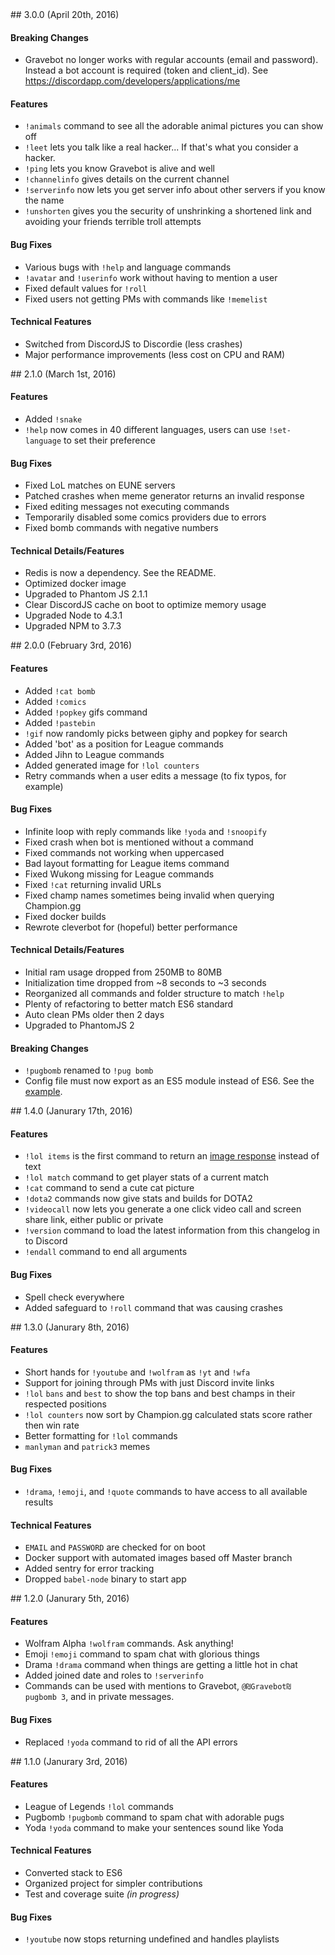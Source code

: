 <a name="3.0.0" />
## 3.0.0 (April 20th, 2016)

#### Breaking Changes
- Gravebot no longer works with regular accounts (email and password). Instead a bot account is required (token and client_id). See https://discordapp.com/developers/applications/me

#### Features
- `!animals` command to see all the adorable animal pictures you can show off
- `!leet` lets you talk like a real hacker... If that's what you consider a hacker.
- `!ping` lets you know Gravebot is alive and well
- `!channelinfo` gives details on the current channel
- `!serverinfo` now lets you get server info about other servers if you know the name
- `!unshorten` gives you the security of unshrinking a shortened link and avoiding your friends terrible troll attempts

#### Bug Fixes
- Various bugs with `!help` and language commands
- `!avatar` and `!userinfo` work without having to mention a user
- Fixed default values for `!roll`
- Fixed users not getting PMs with commands like `!memelist`

#### Technical Features
- Switched from DiscordJS to Discordie (less crashes)
- Major performance improvements (less cost on CPU and RAM)


<a name="2.1.0" />
## 2.1.0 (March 1st, 2016)

#### Features
- Added `!snake`
- `!help` now comes in 40 different languages, users can use `!set-language` to set their preference

#### Bug Fixes
- Fixed LoL matches on EUNE servers
- Patched crashes when meme generator returns an invalid response
- Fixed editing messages not executing commands
- Temporarily disabled some comics providers due to errors
- Fixed bomb commands with negative numbers

#### Technical Details/Features
- Redis is now a dependency. See the README.
- Optimized docker image
- Upgraded to Phantom JS 2.1.1
- Clear DiscordJS cache on boot to optimize memory usage
- Upgraded Node to 4.3.1
- Upgraded NPM to 3.7.3


<a name="2.0.0" />
## 2.0.0 (February 3rd, 2016)

#### Features
- Added `!cat bomb`
- Added `!comics`
- Added `!popkey` gifs command
- Added `!pastebin`
- `!gif` now randomly picks between giphy and popkey for search
- Added 'bot' as a position for League commands
- Added Jihn to League commands
- Added generated image for `!lol counters`
- Retry commands when a user edits a message (to fix typos, for example)

#### Bug Fixes
- Infinite loop with reply commands like `!yoda` and `!snoopify`
- Fixed crash when bot is mentioned without a command
- Fixed commands not working when uppercased
- Bad layout formatting for League items command
- Fixed Wukong missing for League commands
- Fixed `!cat` returning invalid URLs
- Fixed champ names sometimes being invalid when querying Champion.gg
- Fixed docker builds
- Rewrote cleverbot for (hopeful) better performance

#### Technical Details/Features
- Initial ram usage dropped from 250MB to 80MB
- Initialization time dropped from ~8 seconds to ~3 seconds
- Reorganized all commands and folder structure to match `!help`
- Plenty of refactoring to better match ES6 standard
- Auto clean PMs older then 2 days
- Upgraded to PhantomJS 2

#### Breaking Changes
- `!pugbomb` renamed to `!pug bomb`
- Config file must now export as an ES5 module instead of ES6. See the [example](/config.js.example).

<a name="1.4.0" />
## 1.4.0 (Janurary 17th, 2016)

#### Features
- `!lol items` is the first command to return an [image response](https://github.com/Gravebot/Gravebot/pull/94) instead of text
- `!lol match` command to get player stats of a current match
- `!cat` command to send a cute cat picture
- `!dota2` commands now give stats and builds for DOTA2
- `!videocall` now lets you generate a one click video call and screen share link, either public or private
- `!version` command to load the latest information from this changelog in to Discord
- `!endall` command to end all arguments

#### Bug Fixes
- Spell check everywhere
- Added safeguard to `!roll` command that was causing crashes

<a name="1.3.0" />
## 1.3.0 (Janurary 8th, 2016)

#### Features
- Short hands for `!youtube` and `!wolfram` as `!yt` and `!wfa`
- Support for joining through PMs with just Discord invite links
- `!lol` `bans` and `best` to show the top bans and best champs in their respected positions
- `!lol counters` now sort by Champion.gg calculated stats score rather then win rate
- Better formatting for `!lol` commands
- `manlyman` and `patrick3` memes

#### Bug Fixes
- `!drama`, `!emoji`, and `!quote` commands to have access to all available results

#### Technical Features
- `EMAIL` and `PASSWORD` are checked for on boot
- Docker support with automated images based off Master branch
- Added sentry for error tracking
- Dropped `babel-node` binary to start app


<a name="1.2.0" />
## 1.2.0 (Janurary 5th, 2016)

#### Features
- Wolfram Alpha `!wolfram` commands. Ask anything!
- Emoji `!emoji` command to spam chat with glorious things
- Drama `!drama` command when things are getting a little hot in chat
- Added joined date and roles to `!serverinfo`
- Commands can be used with mentions to Gravebot, `@₪Gravebot₪ pugbomb 3`, and in private messages.

#### Bug Fixes
- Replaced `!yoda` command to rid of all the API errors


<a name="1.1.0" />
## 1.1.0 (Janurary 3rd, 2016)

#### Features
- League of Legends `!lol` commands
- Pugbomb `!pugbomb` command to spam chat with adorable pugs
- Yoda `!yoda` command to make your sentences sound like Yoda

#### Technical Features
- Converted stack to ES6
- Organized project for simpler contributions
- Test and coverage suite *(in progress)*

#### Bug Fixes
- `!youtube` now stops returning undefined and handles playlists
